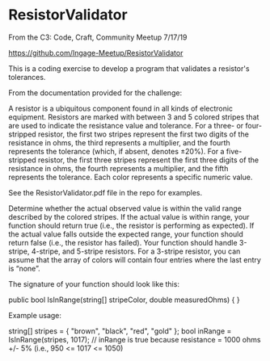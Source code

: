 # ResistorValidator

From the C3: Code, Craft, Community Meetup 7/17/19

https://github.com/Ingage-Meetup/ResistorValidator

This is a coding exercise to develop a program that validates a resistor's tolerances.

From the documentation provided for the challenge:

A resistor is a ubiquitous component found in all kinds of electronic equipment. Resistors are marked with between 3 and 5 colored stripes that are used to indicate the resistance value and tolerance. For a three- or four-stripped resistor, the first two stripes represent the first two digits of the resistance in ohms, the third represents a multiplier, and the fourth represents the tolerance (which, if absent, denotes ±20%). For a five-stripped resistor, the first three stripes represent the first three digits of the resistance in ohms, the fourth represents a multiplier, and the fifth represents the tolerance. Each color represents a specific numeric value.

See the ResistorValidator.pdf file in the repo for examples.

Determine whether the actual observed value is within the valid range described by the colored stripes. If the actual value is within range, your function should return true (i.e., the resistor is performing as expected). If the actual value falls outside the expected range, your function should return false (i.e., the resistor has failed). Your function should handle 3-stripe, 4-stripe, and 5-stripe resistors. For a 3-stripe resistor, you can assume that the array of colors will contain four entries where the last entry is “none”.

The signature of your function should look like this:

public bool IsInRange(string[] stripeColor, double measuredOhms) { }

Example usage:

string[] stripes = { "brown", "black", "red", "gold" };
bool inRange = IsInRange(stripes, 1017);
// inRange is true because resistance = 1000 ohms +/- 5% (i.e., 950 <= 1017 <= 1050)
